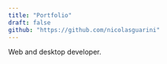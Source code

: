 ```yaml
---
title: "Portfolio"
draft: false
github: "https://github.com/nicolasguarini"
---
```


Web and desktop developer.